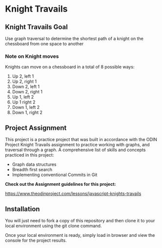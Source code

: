 # Knight Travails

## Knight Travails Goal

Use graph traversal to determine the shortest path of a knight on the chessboard from one space to another

### Note on Knight moves

Knights can move on a chessboard in a total of 8 possible ways:

1. Up 2, left 1
2. Up 2, right 1
3. Down 2, left 1
4. Down 2, right 1
5. Up 1, left 2
6. Up 1 right 2
7. Down 1, left 2
8. Down 1, right 2

## Project Assignment

This project is a practice project that was built in accordance with the ODIN Project Knight Travails assignment to practice working with graphs, and traversal through a graph. A comprehensive list of skills and concepts practiced in this project:

- Graph data structures
- Breadth first search
- Implementing conventional Commits in Git

**Check out the Assignment guidelines for this project:**

https://www.theodinproject.com/lessons/javascript-knights-travails



## Installation

You will just need to fork a copy of this repository and then clone it to your local environment using the git clone command. 

Once your local environment is ready, simply load in browser and view the console for the project results.